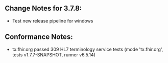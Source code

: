 ## Change Notes for 3.7.8:

* Test new release pipeline for windows

## Conformance Notes:

* tx.fhir.org passed 309 HL7 terminology service tests (mode 'tx.fhir.org', tests v1.7.7-SNAPSHOT, runner v6.5.14)